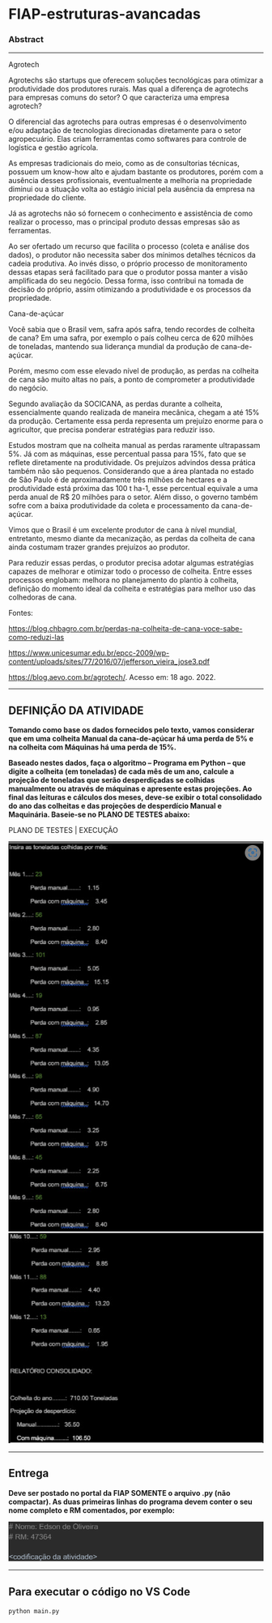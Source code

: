 # FIAP-estruturas-avancadas
### Abstract
___
Agrotech

Agrotechs são startups que oferecem soluções tecnológicas para otimizar a produtividade dos produtores rurais. Mas qual a diferença de agrotechs para empresas comuns do setor? O que caracteriza uma empresa agrotech?

O diferencial das agrotechs para outras empresas é o desenvolvimento e/ou adaptação de tecnologias direcionadas diretamente para o setor agropecuário. Elas criam ferramentas como softwares para controle de logística e gestão agrícola.

As empresas tradicionais do meio, como as de consultorias técnicas, possuem um know-how alto e ajudam bastante os produtores, porém com a ausência desses profissionais, eventualmente a melhoria na propriedade diminui ou a situação volta ao estágio inicial pela ausência da empresa na propriedade do cliente.

Já as agrotechs não só fornecem o conhecimento e assistência de como realizar o processo, mas o principal produto dessas empresas são as ferramentas.

Ao ser ofertado um recurso que facilita o processo (coleta e análise dos dados), o produtor não necessita saber dos mínimos detalhes técnicos da cadeia produtiva. Ao invés disso, o próprio processo de monitoramento dessas etapas será facilitado para que o produtor possa manter a visão amplificada do seu negócio. Dessa forma, isso contribui na tomada de decisão do próprio, assim otimizando a produtividade e os processos da propriedade.

Cana-de-açúcar

Você sabia que o Brasil vem, safra após safra, tendo recordes de colheita de cana? Em uma safra, por exemplo o país colheu cerca de 620 milhões de toneladas, mantendo sua liderança mundial da produção de cana-de-açúcar.

Porém, mesmo com esse elevado nível de produção, as perdas na colheita de cana são muito altas no país, a ponto de comprometer a produtividade do negócio.

Segundo avaliação da SOCICANA, as perdas durante a colheita, essencialmente quando realizada de maneira mecânica, chegam a até 15% da produção. Certamente essa perda representa um prejuízo enorme para o agricultor, que precisa ponderar estratégias para reduzir isso.

Estudos mostram que na colheita manual as perdas raramente ultrapassam 5%. Já com as máquinas, esse percentual passa para 15%, fato que se reflete diretamente na produtividade. Os prejuízos advindos dessa prática também não são pequenos. Considerando que a área plantada no estado de São Paulo é de aproximadamente três milhões de hectares e a produtividade está próxima das 100 t ha-1, esse percentual equivale a uma perda anual de R$ 20 milhões para o setor. Além disso, o governo também sofre com a baixa produtividade da coleta e processamento da cana-de-açúcar.

Vimos que o Brasil é um excelente produtor de cana à nível mundial, entretanto, mesmo diante da mecanização, as perdas da colheita de cana ainda costumam trazer grandes prejuízos ao produtor.

Para reduzir essas perdas, o produtor precisa adotar algumas estratégias capazes de melhorar e otimizar todo o processo de colheita. Entre esses processos englobam: melhora no planejamento do plantio à colheita, definição do momento ideal da colheita e estratégias para melhor uso das colhedoras de cana.

Fontes:

https://blog.chbagro.com.br/perdas-na-colheita-de-cana-voce-sabe-como-reduzi-las

https://www.unicesumar.edu.br/epcc-2009/wp-content/uploads/sites/77/2016/07/jefferson_vieira_jose3.pdf

https://blog.aevo.com.br/agrotech/. Acesso em: 18 ago. 2022.
___


## DEFINIÇÃO DA ATIVIDADE

**Tomando como base os dados fornecidos pelo texto, vamos considerar que em uma colheita Manual da cana-de-açúcar há uma perda de 5% e na colheita com Máquinas há uma perda de 15%.**

**Baseado nestes dados, faça o algoritmo – Programa em Python – que digite a colheita (em toneladas) de cada mês de um ano, calcule a projeção de toneladas que serão desperdiçadas se colhidas manualmente ou através de máquinas e apresente estas projeções. Ao final das leituras e cálculos dos meses, deve-se exibir o total consolidado do ano das colheitas e das projeções de desperdício Manual e Maquinária. Baseie-se no PLANO DE TESTES abaixo:**

PLANO DE TESTES | EXECUÇÃO

![Plano de testes](img/Screenshot%202023-05-12%20193153.png)
![Plano de testes](img/Screenshot%202023-05-12%20193248.png)


___
## Entrega

**Deve ser postado no portal da FIAP SOMENTE o arquivo .py (não compactar).
As duas primeiras linhas do programa devem conter o seu nome completo e RM comentados, por exemplo:**

![Exemplo primeiras linhas do programa](img/download.png)
___
## Para executar o código no VS Code

```terminal
python main.py
```

